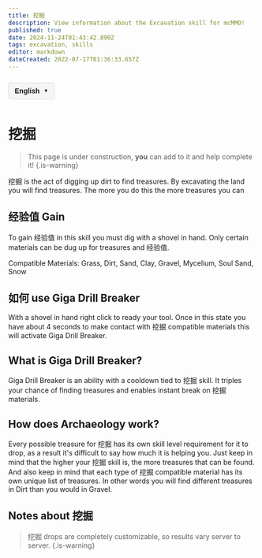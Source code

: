 ```yaml
---
title: 挖掘
description: View information about the Excavation skill for mcMMO!
published: true
date: 2024-11-24T01:43:42.890Z
tags: excavation, skills
editor: markdown
dateCreated: 2022-07-17T01:36:33.657Z
---
```



<!-- 语言切换器开始 -->
<div class="language-switcher">
  <div class="language-switcher-current">
    <span class="current-language">English</span>
    <span class="dropdown-icon">▼</span>
  </div>
  <div class="language-switcher-dropdown">
        <div class="language-option active" data-lang="en">English</div>
    <div class="language-option " data-lang="zh">中文</div>
    <div class="language-option " data-lang="es">Español</div>
    <div class="language-option " data-lang="fr">Français</div>
    <div class="language-option " data-lang="de">Deutsch</div>
    <div class="language-option " data-lang="ru">Русский</div>
    <div class="language-option " data-lang="ja">日本語</div>
    <div class="language-option " data-lang="ko">한국어</div>

  </div>
</div>

<style>
.language-switcher {
  position: relative;
  display: inline-block;
  margin: 10px 0;
  font-family: Arial, sans-serif;
  z-index: 100;
}

.language-switcher-current {
  display: flex;
  align-items: center;
  cursor: pointer;
  padding: 8px 12px;
  background-color: #f5f5f5;
  border: 1px solid #ddd;
  border-radius: 4px;
}

.current-language {
  margin-right: 8px;
  font-weight: bold;
}

.dropdown-icon {
  font-size: 10px;
}

.language-switcher-dropdown {
  display: none;
  position: absolute;
  top: 100%;
  left: 0;
  background-color: white;
  border: 1px solid #ddd;
  border-radius: 4px;
  box-shadow: 0 2px 5px rgba(0,0,0,0.1);
  min-width: 150px;
  z-index: 101;
}

.language-switcher:hover .language-switcher-dropdown {
  display: block;
}

.language-option {
  padding: 8px 12px;
  cursor: pointer;
  transition: background-color 0.2s;
}

.language-option:hover {
  background-color: #f0f0f0;
}

.language-option.active {
  background-color: #e6f7ff;
  font-weight: bold;
}
</style>


<script>
document.addEventListener('DOMContentLoaded', function() {
  // 语言切换功能
  const languageOptions = document.querySelectorAll('.language-option');
  languageOptions.forEach(option => {
    option.addEventListener('click', function() {
      const langCode = this.getAttribute('data-lang');
      const currentPath = window.location.pathname;
      
      // 提取当前文件路径（不含语言代码）
      const pathMatch = currentPath.match(/\/[a-z]{2}\/(.+)$/);
      const filePath = pathMatch ? pathMatch[1] : 'home.md';
      
      // 构建新路径
      const newPath = '/' + langCode + '/' + filePath;
      window.location.href = newPath;
    });
  });
});
</script>

<!-- 语言切换器结束 -->




# 挖掘
> This page is under construction, **you** can add to it and help complete it!
{.is-warning}

挖掘 is the act of digging up dirt to find treasures. By excavating the land you will find treasures. The more you do this the more treasures you can 

## 经验值 Gain

To gain 经验值 in this skill you must dig with a shovel in hand. Only certain materials can be dug up for treasures and 经验值.

Compatible Materials: Grass, Dirt, Sand, Clay, Gravel, Mycelium, Soul Sand, Snow

## 如何 use Giga Drill Breaker

With a shovel in hand right click to ready your tool. Once in this state you have about 4 seconds to make contact with 挖掘 compatible materials this will activate Giga Drill Breaker.

## What is Giga Drill Breaker?

Giga Drill Breaker is an ability with a cooldown tied to 挖掘 skill. It triples your chance of finding treasures and enables instant break on 挖掘 materials.

## How does Archaeology work?

Every possible treasure for 挖掘 has its own skill level requirement for it to drop, as a result it's difficult to say how much it is helping you. Just keep in mind that the higher your 挖掘 skill is, the more treasures that can be found. And also keep in mind that each type of 挖掘 compatible material has its own unique list of treasures. In other words you will find different treasures in Dirt than you would in Gravel.

## Notes about 挖掘

> 挖掘 drops are completely customizable, so results vary server to server.
{.is-warning}

